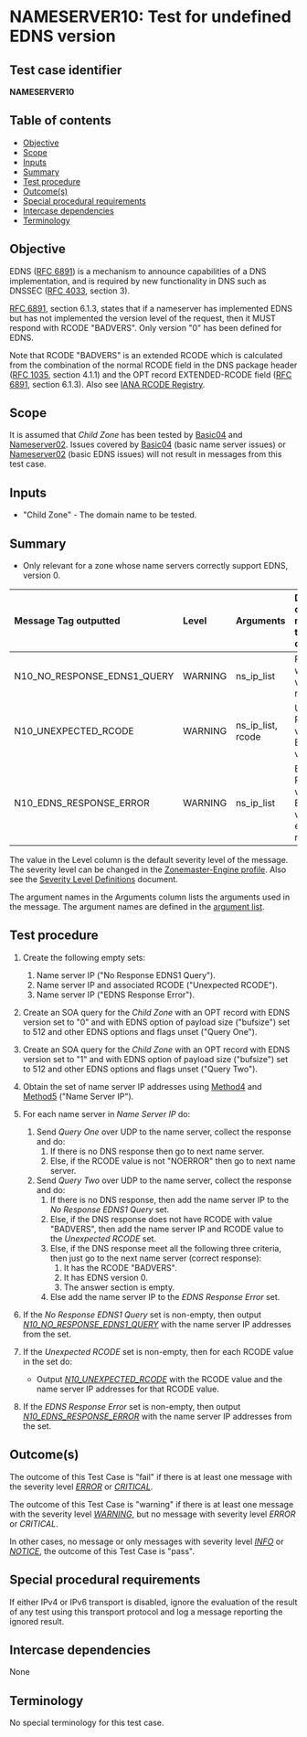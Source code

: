 # NAMESERVER10: Test for undefined EDNS version


## Test case identifier

**NAMESERVER10**


## Table of contents

* [Objective](#Objective)
* [Scope](#Scope)
* [Inputs](#Inputs)
* [Summary](#Summary)
* [Test procedure](#Test-procedure)
* [Outcome(s)](#Outcomes)
* [Special procedural requirements](#Special-procedural-requirements)
* [Intercase dependencies](#Intercase-dependencies)
* [Terminology](#terminology)


## Objective

EDNS ([RFC 6891]) is a mechanism to announce capabilities of a DNS
implementation, and is required by new functionality in DNS such as DNSSEC
([RFC 4033][RFC 4033#section-3], section 3).

[RFC 6891][RFC 6891#section-6.1.3], section 6.1.3, states that if a nameserver
has implemented EDNS but has not implemented the version level of the request,
then it MUST respond with RCODE "BADVERS". Only version "0" has been defined for
EDNS.

Note that RCODE "BADVERS" is an extended RCODE which is calculated from the
combination of the normal RCODE field in the DNS package header
([RFC 1035][RFC 1035#section-4.1.1], section 4.1.1) and the OPT record
EXTENDED-RCODE field ([RFC 6891][RFC 6891#section-6.1.3], section 6.1.3). Also
see [IANA RCODE Registry].


## Scope

It is assumed that *Child Zone* has been tested by [Basic04] and [Nameserver02].
Issues covered by [Basic04] (basic name server issues) or [Nameserver02] (basic
EDNS issues) will not result in messages from this test case.


## Inputs

* "Child Zone" - The domain name to be tested.

## Summary

* Only relevant for a zone whose name servers correctly support EDNS, version 0.

Message Tag outputted         | Level   | Arguments         | Description of when message tag is outputted
:-----------------------------|:--------|:------------------|:--------------------------------------------
N10_NO_RESPONSE_EDNS1_QUERY   | WARNING | ns_ip_list        | Response when EDNS ver=0, but not when 1.
N10_UNEXPECTED_RCODE          | WARNING | ns_ip_list, rcode | Unexpected RCODE value when EDNS ver=1.
N10_EDNS_RESPONSE_ERROR       | WARNING | ns_ip_list        | Expected RCODE value when EDNS ver=1, but error in response.

The value in the Level column is the default severity level of the message. The
severity level can be changed in the [Zonemaster-Engine profile]. Also see the
[Severity Level Definitions] document.

The argument names in the Arguments column lists the arguments used in the
message. The argument names are defined in the [argument list].


## Test procedure

1. Create the following empty sets:
   1. Name server IP ("No Response EDNS1 Query").
   2. Name server IP and associated RCODE ("Unexpected RCODE").
   3. Name server IP ("EDNS Response Error").

2. Create an SOA query for the *Child Zone* with an OPT record with EDNS version
   set to "0" and with EDNS option of payload size ("bufsize") set to 512 and
   other EDNS options and flags unset ("Query One").

3. Create an SOA query for the *Child Zone* with an OPT record with EDNS version
   set to "1" and with EDNS option of payload size ("bufsize") set to 512 and
   other EDNS options and flags unset ("Query Two").

4. Obtain the set of name server IP addresses using [Method4] and [Method5]
   ("Name Server IP").

5. For each name server in *Name Server IP* do:
   1. Send *Query One* over UDP to the name server, collect the response and do:
      1. If there is no DNS response then go to next name server.
      2. Else, if the RCODE value is not "NOERROR" then go to next name server.
   2. Send *Query Two* over UDP to the name server, collect the response and do:
      1. If there is no DNS response, then add the name server IP to the
         *No Response EDNS1 Query* set.
      2. Else, if the DNS response does not have RCODE with value "BADVERS", then
         add the name server IP and RCODE value to the *Unexpected RCODE* set.
      3. Else, if the DNS response meet all the following three criteria, then
         just go to the next name server (correct response):
         1. It has the RCODE "BADVERS".
         2. It has EDNS version 0.
         3. The answer section is empty.
      4. Else add the name server IP to the *EDNS Response Error* set.

6. If the *No Response EDNS1 Query* set is non-empty, then output
   *[N10_NO_RESPONSE_EDNS1_QUERY]* with the name server IP addresses from the
   set.

7. If the *Unexpected RCODE* set is non-empty, then for each RCODE value in the
   set do:
   * Output *[N10_UNEXPECTED_RCODE]* with the RCODE value and the name server
     IP addresses for that RCODE value.

8. If the *EDNS Response Error* set is non-empty, then output
   *[N10_EDNS_RESPONSE_ERROR]* with the name server IP addresses from the set.


## Outcome(s)

The outcome of this Test Case is "fail" if there is at least one message
with the severity level *[ERROR]* or *[CRITICAL]*.

The outcome of this Test Case is "warning" if there is at least one message
with the severity level *[WARNING]*, but no message with severity level
*ERROR* or *CRITICAL*.

In other cases, no message or only messages with severity level
*[INFO]* or *[NOTICE]*, the outcome of this Test Case is "pass".


## Special procedural requirements	

If either IPv4 or IPv6 transport is disabled, ignore the evaluation of the
result of any test using this transport protocol and log a message reporting
the ignored result.


## Intercase dependencies

None


## Terminology

No special terminology for this test case.


[Argument list]:                           https://github.com/zonemaster/zonemaster-engine/blob/master/docs/logentry_args.md
[Basic04]:                                 ../Basic-TP/basic04.md
[CRITICAL]:                                ../SeverityLevelDefinitions.md#critical
[ERROR]:                                   ../SeverityLevelDefinitions.md#error
[IANA RCODE Registry]:                     https://www.iana.org/assignments/dns-parameters/dns-parameters.xhtml#dns-parameters-6
[INFO]:                                    ../SeverityLevelDefinitions.md#info
[Method4]:                                 ../Methods.md#method-4-obtain-glue-address-records-from-parent
[Method5]:                                 ../Methods.md#method-5-obtain-the-name-server-address-records-from-child
[N10_EDNS_RESPONSE_ERROR]:                 #Summary
[N10_NO_RESPONSE_EDNS1_QUERY]:             #Summary
[N10_UNEXPECTED_RCODE]:                    #Summary
[NOTICE]:                                  ../SeverityLevelDefinitions.md#notice
[Nameserver02]:                            ../Nameserver-TP/nameserver02.md
[RFC 1035#section-4.1.1]:                  https://tools.ietf.org/html/rfc1035#section-4.1.1
[RFC 4033#section-3]:                      https://tools.ietf.org/html/rfc4033#section-3
[RFC 6891#section-6.1.3]:                  https://tools.ietf.org/html/rfc6891#section-6.1.3
[RFC 6891]:                                https://tools.ietf.org/html/rfc6891
[Severity Level Definitions]:              ../SeverityLevelDefinitions.md
[WARNING]:                                 ../SeverityLevelDefinitions.md#warning
[Zonemaster-Engine profile]:               https://github.com/zonemaster/zonemaster-engine/blob/master/docs/Profiles.md
